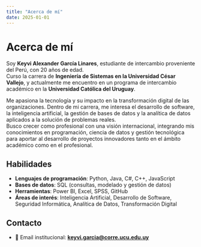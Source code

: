 ```yaml
---
title: "Acerca de mí"
date: 2025-01-01
---
```


# Acerca de mí

Soy **Keyvi Alexander García Linares**, estudiante de intercambio proveniente del Perú, con 20 años de edad.  
Curso la carrera de **Ingeniería de Sistemas en la Universidad César Vallejo**, y actualmente me encuentro en un programa de intercambio académico en la **Universidad Católica del Uruguay**.  

Me apasiona la tecnología y su impacto en la transformación digital de las organizaciones. Dentro de mi carrera, me interesa el desarrollo de software, la inteligencia artificial, la gestión de bases de datos y la analítica de datos aplicados a la solución de problemas reales.  
Busco crecer como profesional con una visión internacional, integrando mis conocimientos en programación, ciencia de datos y gestión tecnológica para aportar al desarrollo de proyectos innovadores tanto en el ámbito académico como en el profesional.  

## Habilidades

- **Lenguajes de programación**: Python, Java, C#, C++, JavaScript  
- **Bases de datos**: SQL (consultas, modelado y gestión de datos)  
- **Herramientas**: Power BI, Excel, SPSS, GitHub  
- **Áreas de interés**: Inteligencia Artificial, Desarrollo de Software, Seguridad Informática, Analítica de Datos, Transformación Digital  

## Contacto

- 📧 Email institucional: **keyvi.garcia@corre.ucu.edu.uy**
